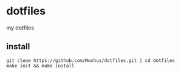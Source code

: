 # dotfiles
my dotfiles

## install

```
git clone https://github.com/Mushus/dotfiles.git | cd dotfiles
make init && make install
```

